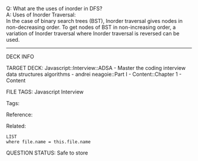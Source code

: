 Q: What are the uses of inorder in DFS?  
A: Uses of Inorder Traversal:  
In the case of binary search trees (BST), Inorder traversal gives nodes in non-decreasing order. To get nodes of BST in non-increasing order, a variation of Inorder traversal where Inorder traversal is reversed can be used.


---

DECK INFO

TARGET DECK: Javascript::Interview::ADSA - Master the coding interview data structures algorithms - andrei neagoie::Part I - Content::Chapter 1 - Content

FILE TAGS: Javascript Interview

Tags:

Reference:

Related:

```dataview
LIST
where file.name = this.file.name
```

QUESTION STATUS: Safe to store